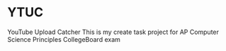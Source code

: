 # YTUC
YouTube Upload Catcher
This is my create task project for AP Computer Science Principles CollegeBoard exam
